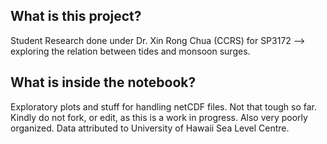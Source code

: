 ## What is this project? 
Student Research done under Dr. Xin Rong Chua (CCRS) for SP3172 --> exploring the relation between tides and monsoon surges. 
## What is inside the notebook? 
Exploratory plots and stuff for handling netCDF files. Not that tough so far. Kindly do not fork, or edit, as this is a work in progress. Also very poorly organized. 
Data attributed to University of Hawaii Sea Level Centre. 
